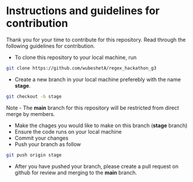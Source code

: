 # Instructions and guidelines for contribution

Thank you for your time to contribute for this repository. Read through the following guidelines for contribution.

- To clone this repository to your local machine, run

```bash
git clone https://github.com/wubeshetA/regex_hackathon_g3
```
- Create a new branch in your local machine preferebly with the name **stage**.

```bash
git checkout -b stage
```
Note - The **main** branch for this repository will be restricted from direct merge by members.

- Make the chages you would like to make on this branch (**stage** branch)
- Ensure the code runs on your local machine
- Commit your changes
- Push your branch as follow
```bash
git push origin stage
```
- After you have pushed your branch, please create a pull request on github for review and merging to the **main** branch.